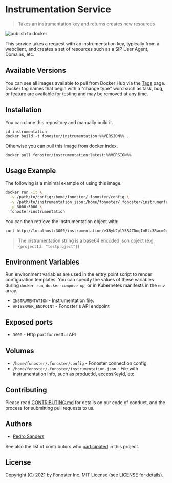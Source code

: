 # Instrumentation Service

> Takes an instrumentation key and returns creates new resources

![publish to docker](https://github.com/fonoster/instrumentation/workflows/publish%20to%20docker%20hub/badge.svg)

This service takes a request with an instrumentation key, typically from a webclient, and creates a set of resources such as a SIP User Agent, Domains, etc. 

## Available Versions

You can see all images available to pull from Docker Hub via the [Tags](https://hub.docker.com/repository/registry-1.docker.io/fonoster/instrumentation/tags?page=1) page. Docker tag names that begin with a "change type" word such as task, bug, or feature are available for testing and may be removed at any time.

## Installation

You can clone this repository and manually build it.

```
cd instrumentation
docker build -t fonoster/instrumentation:%%VERSION%% .
```

Otherwise you can pull this image from docker index.

```
docker pull fonoster/instrumentation:latest:%%VERSION%%
```

## Usage Example

The following is a minimal example of using this image.

```bash
docker run -it \
  -v /path/to/config:/home/fonoster/.fonoster/config \
  -v /path/to/instrumentation.json:/home/fonoster/.fonoster/instrumentation.json \
  -p 3000:3000 \
  fonoster/instrumentation
```

You can then retrieve the instrumentation object with:

```bash
curl http://localhost:3000/instrumentation/e3Byb2plY3RJZDogInRlc3Rwcm9qZWN0In0=
```

> The instrumentation string is a base64 encoded json object (e.g. `{projectId: "testproject"}`)

## Environment Variables

Run environment variables are used in the entry point script to render configuration templates. You can specify the values of these variables during `docker run`, `docker-compose up`, or in Kubernetes manifests in the `env` array.

- `INSTRUMENTATION` - Instrumentation file.
- `APISERVER_ENDPOINT` - Fonoster's API endpoint

## Exposed ports

- `3000` - Http port for restful API

## Volumes

- `/home/fonoster/.fonoster/config` - Fonoster connection config.
- `/home/fonoster/.fonoster/instrumentation.json` - File with instrumentation info, such as productId, accessKeyId, etc.

## Contributing

Please read [CONTRIBUTING.md](https://github.com/fonoster/fonoster/blob/master/CONTRIBUTING.md) for details on our code of conduct, and the process for submitting pull requests to us.

## Authors

- [Pedro Sanders](https://github.com/psanders)

See also the list of contributors who [participated](https://github.com/fonoster/instrumentation/contributors) in this project.

## License

Copyright (C) 2021 by Fonoster Inc. MIT License (see [LICENSE](https://github.com/fonoster/fonoster/blob/master/LICENSE) for details).
